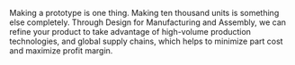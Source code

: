 Making a prototype is one thing. Making ten thousand units is something else completely. Through Design for Manufacturing and Assembly, we can refine your product to take advantage of high-volume production technologies, and global supply chains, which helps to minimize part cost and maximize profit margin.
